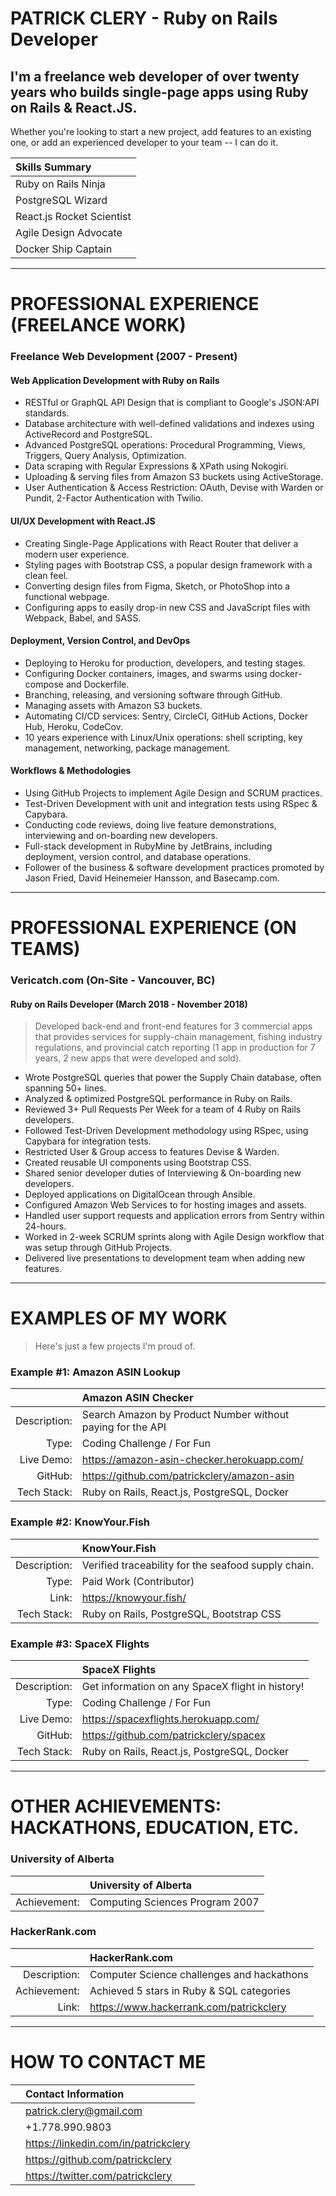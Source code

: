 PATRICK CLERY - Ruby on Rails Developer
=======================================

I'm a freelance web developer of over twenty years who builds
single-page apps using Ruby on Rails & React.JS.
------------------------------------------------

Whether you're looking to start a new project, add features to an
existing one, or add an experienced developer to your team -- I can do
it.

| Skills Summary            |
|:--------------------------|
| Ruby on Rails Ninja       |
| PostgreSQL Wizard         |
| React.js Rocket Scientist |
| Agile Design Advocate     |
| Docker Ship Captain       |


----------------------------------------
PROFESSIONAL EXPERIENCE (FREELANCE WORK)
========================================

### Freelance Web Development (2007 - Present)

#### Web Application Development with Ruby on Rails

- RESTful or GraphQL API Design that is compliant to Google's JSON:API
  standards.
- Database architecture with well-defined validations and indexes using
  ActiveRecord and PostgreSQL.
- Advanced PostgreSQL operations: Procedural Programming, Views,
  Triggers, Query Analysis, Optimization.
- Data scraping with Regular Expressions & XPath using Nokogiri.
- Uploading & serving files from Amazon S3 buckets using ActiveStorage.
- User Authentication & Access Restriction: OAuth, Devise with Warden or
  Pundit, 2-Factor Authentication with Twilio.

#### UI/UX Development with React.JS

- Creating Single-Page Applications with React Router that deliver a
  modern user experience.
- Styling pages with Bootstrap CSS, a popular design framework with a
  clean feel.
- Converting design files from Figma, Sketch, or PhotoShop into a
  functional webpage.
- Configuring apps to easily drop-in new CSS and JavaScript files with
  Webpack, Babel, and SASS.

#### Deployment, Version Control, and DevOps

- Deploying to Heroku for production, developers, and testing stages.
- Configuring Docker containers, images, and swarms using docker-compose
  and Dockerfile.
- Branching, releasing, and versioning software through GitHub.
- Managing assets with Amazon S3 buckets.
- Automating CI/CD services: Sentry, CircleCI, GitHub Actions, Docker
  Hub, Heroku, CodeCov.
- 10 years experience with Linux/Unix operations: shell scripting, key
  management, networking, package management.

#### Workflows & Methodologies

- Using GitHub Projects to implement Agile Design and SCRUM practices.
- Test-Driven Development with unit and integration tests using RSpec &
  Capybara.
- Conducting code reviews, doing live feature demonstrations,
  interviewing and on-boarding new developers.
- Full-stack development in RubyMine by JetBrains, including deployment,
  version control, and database operations.
- Follower of the business & software development practices promoted by
  Jason Fried, David Heinemeier Hansson, and Basecamp.com.


----------------------------------
PROFESSIONAL EXPERIENCE (ON TEAMS)
==================================

### Vericatch.com (On-Site - Vancouver, BC)

#### Ruby on Rails Developer (March 2018 - November 2018)

>Developed back-end and front-end features for 3 commercial apps that
>provides services for supply-chain management, fishing industry
>regulations, and provincial catch reporting (1 app in production for 7
>years, 2 new apps that were developed and sold).

- Wrote PostgreSQL queries that power the Supply Chain database, often
  spanning 50+ lines.
- Analyzed & optimized PostgreSQL performance in Ruby on Rails.
- Reviewed 3+ Pull Requests Per Week for a team of 4 Ruby on Rails
  developers.
- Followed Test-Driven Development methodology using RSpec, using
  Capybara for integration tests.
- Restricted User & Group access to features Devise & Warden.
- Created reusable UI components using Bootstrap CSS.
- Shared senior developer duties of Interviewing & On-boarding new
  developers.
- Deployed applications on DigitalOcean through Ansible.
- Configured Amazon Web Services to for hosting images and assets.
- Handled user support requests and application errors from Sentry
  within 24-hours.
- Worked in 2-week SCRUM sprints along with Agile Design workflow that
  was setup through GitHub Projects.
- Delivered live presentations to development team when adding new
  features.


-------------------
EXAMPLES OF MY WORK
===================

> Here's just a few projects I'm proud of.

### Example #1: Amazon ASIN Lookup

|              | Amazon ASIN Checker                                        |
|-------------:|:-----------------------------------------------------------|
| Description: | Search Amazon by Product Number without paying for the API |
|        Type: | Coding Challenge / For Fun                                 |
|   Live Demo: | https://amazon-asin-checker.herokuapp.com/                 |
|      GitHub: | https://github.com/patrickclery/amazon-asin                |
|  Tech Stack: | Ruby on Rails, React.js, PostgreSQL, Docker                |


### Example #2: KnowYour.Fish

|              | KnowYour.Fish                                       |
|-------------:|:----------------------------------------------------|
| Description: | Verified traceability for the seafood supply chain. |
|        Type: | Paid Work (Contributor)                             |
|        Link: | https://knowyour.fish/                              |
|  Tech Stack: | Ruby on Rails, PostgreSQL, Bootstrap CSS            |


### Example #3: SpaceX Flights

|              | SpaceX Flights                                   |
|-------------:|:-------------------------------------------------|
| Description: | Get information on any SpaceX flight in history! |
|        Type: | Coding Challenge / For Fun                       |
|   Live Demo: | https://spacexflights.herokuapp.com/             |
|      GitHub: | https://github.com/patrickclery/spacex           |
|  Tech Stack: | Ruby on Rails, React.js, PostgreSQL, Docker      |


-----------------------------------------------
OTHER ACHIEVEMENTS: HACKATHONS, EDUCATION, ETC.
===============================================

### University of Alberta

|              | University of Alberta           |
|-------------:|:--------------------------------|
| Achievement: | Computing Sciences Program 2007 |

### HackerRank.com

|              | HackerRank.com                             |
|-------------:|:-------------------------------------------|
| Description: | Computer Science challenges and hackathons |
| Achievement: | Achieved 5 stars in Ruby & SQL categories  |
|        Link: | https://www.hackerrank.com/patrickclery    |

-----------------
HOW TO CONTACT ME
=================

|     | Contact Information                  |
|:---:|:-------------------------------------|
|     | patrick.clery@gmail.com              |
|     | +1.778.990.9803                      |
|     | https://linkedin.com/in/patrickclery |
|     | https://github.com/patrickclery      |
|     | https://twitter.com/patrickclery     |

